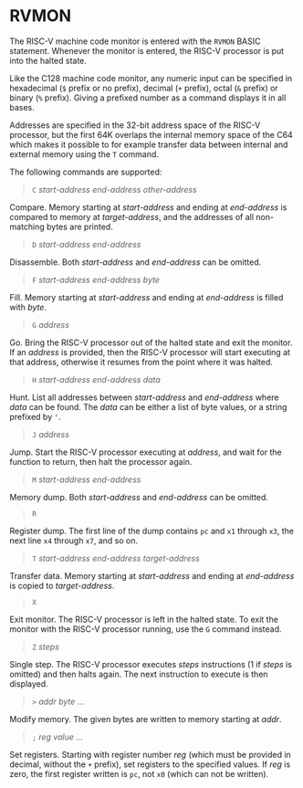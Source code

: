 RVMON
=====

The RISC-V machine code monitor is entered with the `RVMON` BASIC statement.
Whenever the monitor is entered, the RISC-V processor is put into the halted
state.

Like the C128 machine code monitor, any numeric input can be specified in
hexadecimal (`$` prefix or no prefix), decimal (`+` prefix), octal (`&` prefix)
or binary (`%` prefix).  Giving a prefixed number as a command displays it
in all bases.

Addresses are specified in the 32-bit address space of the RISC-V processor,
but the first 64K overlaps the internal memory space of the C64 which makes
it possible to for example transfer data between internal and external
memory using the `T` command.


The following commands are supported:


> `C` _start-address_ _end-address_ _other-address_

Compare.  Memory starting at _start-address_ and ending at
_end-address_ is compared to memory at _target-address_, and the
addresses of all non-matching bytes are printed.


> `D` _start-address_ _end-address_

Disassemble.  Both _start-address_ and _end-address_ can be omitted.


> `F` _start-address_ _end-address_ _byte_

Fill.  Memory starting at _start-address_ and ending at _end-address_ is
filled with _byte_.


> `G` _address_

Go.  Bring the RISC-V processor out of the halted state and exit the monitor.
If an _address_ is provided, then the RISC-V processor will start executing
at that address, otherwise it resumes from the point where it was halted.


> `H` _start-address_ _end-address_ _data_

Hunt.  List all addresses between _start-address_ and _end-address_ where
_data_ can be found.  The _data_ can be either a list of byte values, or
a string prefixed by `'`.


> `J` _address_

Jump.  Start the RISC-V processor executing at _address_, and wait for the
function to return, then halt the processor again.


> `M` _start-address_ _end-address_

Memory dump.  Both _start-address_ and _end-address_ can be omitted.


> `R`

Register dump.  The first line of the dump contains `pc` and `x1`
through `x3`, the next line `x4` through `x7`, and so on.


> `T` _start-address_ _end-address_ _target-address_

Transfer data.  Memory starting at _start-address_ and ending at
_end-address_ is copied to _target-address_.


> `X`

Exit monitor.  The RISC-V processor is left in the halted state.
To exit the monitor with the RISC-V processor running, use the `G`
command instead.


> `Z` _steps_

Single step.  The RISC-V processor executes _steps_ instructions (1 if
_steps_ is omitted) and then halts again.  The next instruction to execute
is then displayed.


> `>` _addr_ _byte_ ...

Modify memory.  The given bytes are written to memory starting at _addr_.


> `;` _reg_ _value_ ...

Set registers.  Starting with register number _reg_ (which must be
provided in decimal, without the `+` prefix), set registers to the
specified values.  If _reg_ is zero, the first register written is
`pc`, not `x0` (which can not be written).

